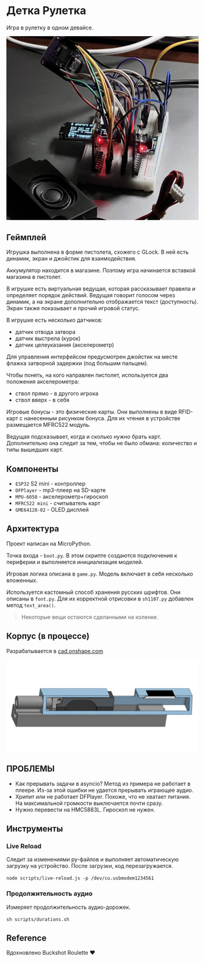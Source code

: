 # Детка Рулетка

Игра в рулетку в одном девайсе.

![Фотография прототипа](doc/prototype_photo.jpg)

## Геймплей

Игрушка выполнена в форме пистолета, схожего с GLock.
В ней есть динамик, экран и джойстик для взаимодействия.

Аккумулятор находится в магазине. Поэтому игра начинается вставкой магазина в пистолет.

В игрушке есть виртуальная ведущая, которая рассказывает правила и определяет порядок действий.
Ведущая говорит голосом через динамик, а на экране дополнительно отображается текст (доступность).
Экран также показывает и прочий игровой статус.

В игрушке есть несколько датчиков:

- датчик отвода затвора
- датчик выстрела (курок)
- датчик целеуказания (акселерометр)

Для управления интерфейсом предусмотрен джойстик на месте флажка затворной задержки (под большим пальцем).

Чтобы понять, на кого направлен пистолет, используется два положения акселерометра:

- ствол прямо - в другого игрока
- ствол вверх - в себя

Игровые бонусы - это физические карты. Они выполнены в виде RFID-карт с нанесенным рисунком бонуса.
Для их чтения в устройстве размещается MFRC522 модуль.

Ведущая подсказывает, когда и сколько нужно брать карт.
Дополнительно она следит за тем, чтобы не было обмана: количество и типы вышедших карт.

## Компоненты

- `ESP32` S2 mini - контроллер
- `DFPlayer` - mp3-плеер на SD-карте
- `MPU-6050` - акселерометр+гироскоп
- `MFRC522 mini` - считыватель карт
- `GME64128-02` - OLED дисплей

## Архитектура

Проект написан на MicroPython.

Точка входа - `boot.py`. В этом скрипте создаются подключения к периферии и выполняется инициализация моделей.

Игровая логика описана в `game.py`. Модель включает в себя несколько вложенных.

Используется кастомный способ хранения русских шрифтов. Они описаны в `font.py`. Для их корректной отрисовки в `sh1107.py` добавлен метод `text_area()`.

> Некоторые вещи остаются сделанными на коленке.

## Корпус (в процессе)

Разрабатывается в [cad.onshape.com](https://cad.onshape.com/documents/0767e54667b4ed94683a9e11/w/8be1474497c765f8d466d31e/e/070c12cb1d6e120e55d5ef76?renderMode=0&uiState=6666123c0d16ac2df1635637)

![Скриншот из CAD](doc/cad_demo.png)

## ПРОБЛЕМЫ

- Как прерывать задачи в asyncio?
  Метод из примера не работает в плеере.
  Из-за этой ошибки не удается прерывать играющее аудио.
- Хрипит или не работает DFPlayer.
  Похоже, что не хватает питания. На максимальной громкости выключается почти сразу.
- Нужно перевести на HMC5883L.
  Гироскоп не нужен.

## Инструменты

### Live Reload

Следит за изменениями py-файлов и выполняет автоматическую загрузку на устройство. После загрузки, код перезагружается.

`node scripts/live-reload.js -p /dev/cu.usbmodem1234561`

### Продолжительность аудио

Измеряет продолжительность аудио-дорожек.

`sh scripts/durations.sh`

## Reference

Вдохновлено Buckshot Roulette ❤️
